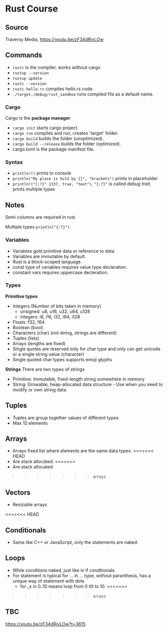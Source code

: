 # Rust Course
## Source
Traversy Media, https://youtu.be/zF34dRivLOw

## Commands
- `rustc` is the compiler, works without cargo
- `rustup --version`
- `rustup update`
- `rustc --version`
- `rustc hello.rs` compiles hello.rs code.
- `./target./debug/rust_sandbox` runs compiled file as a default name.
### Cargo 
Cargo is the **package manager**
- `cargo init` starts cargo project.
- `cargo run` compiles and run, creates 'target' folder.
- `cargo build` builds the folder (unoptimized).
- `cargo build --release` builds the folder (optimized).
- cargo.toml is the package manifest file. 
### Syntax
- `println!()` prints to console
- `println("My place is hold by {}", "brackets")` prints in placeholder
- `println!("{:?}" 1337, true, "text")`, `"{:?}"` is called _debug trait_, prints multiple types
## Notes
Semi columns are required in rust.

Multiple types `println("{:?}")`.

### Variables
- Variables gold primitive data or reference to data.
- Variables are immutable by default. 
- Rust is a block-scoped language.
- const type of variables requires value type decleration.
- constant vars requires uppercase decleration.

### Types
**Primitive types**
  - Integers (Number of bits taken in memory)
    - unsigned: u8, u16, u32, u64, u128
    - integers: i8, i16, i32, i64, i128
  - Floats: f32, f64
  - Boolean (bool)
  - Characters (char) (not string, strings are different)
  - Tuples (lists)
  - Arrays (lengths are fixed)
- Single quotes are reserved only for char type and only can get unicode or a single string value (character)
- Single quoted char types supports emoji glyphs

**Strings**
There are two types of strings
- Primitive: Immutable, fixed-length string somewhere in memory
- String: Growable, heap-allocated data structure - Use when you need to modify or own string data.

## Tuples
- Tuples are group together values of different types
- Max 12 elements

## Arrays
- Arrays fixed list where elements are the same data types.
<<<<<<< HEAD
- Are stack allocated:
=======
- Are stack allocated: 
>>>>>>> arrays

## Vectors 
- Resizable arrays

<<<<<<< HEAD
## Conditionals
- Same like C++ or JavaScript, only the statements are naked.

## Loops
- While conditions naked, just like in if conditionals
- For statement is typical for ... in ... type, without paranthesis, has a unique way of statement with dots
  - for _x in 0..10 means loop from 0 till to 10.
=======
>>>>>>> arrays

## TBC
https://youtu.be/zF34dRivLOw?t=3615
